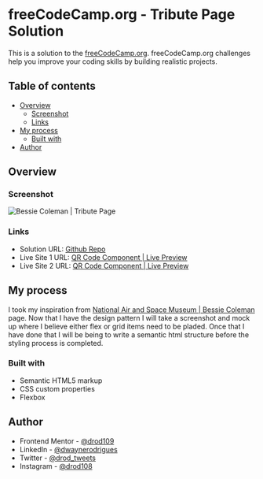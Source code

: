 # freeCodeCamp.org - Tribute Page Solution

This is a solution to the [freeCodeCamp.org](https://www.freecodecamp.org/learn/2022/responsive-web-design/build-a-tribute-page-project/build-a-tribute-page). freeCodeCamp.org challenges help you improve your coding skills by building realistic projects.

## Table of contents

- [Overview](#overview)
  - [Screenshot](#screenshot)
  - [Links](#links)
- [My process](#my-process)
  - [Built with](#built-with)
- [Author](#author)

## Overview

### Screenshot

![Bessie Coleman | Tribute Page](https://i.postimg.cc/Hn05DDvT/Screenshot-2023-12-31-151532.png)

### Links

- Solution URL: [Github Repo](https://github.com/drod109/tribute-page)
- Live Site 1 URL: [QR Code Component | Live Preview](https://drod109.github.io/tribute-page/)
- Live Site 2 URL: [QR Code Component | Live Preview](https://codepen.io/drodrigues/full/vYPEJbV)

## My process

I took my inspiration from [National Air and Space Museum | Bessie Coleman](https://airandspace.si.edu/explore/stories/bessie-coleman) page.
Now that I have the design pattern I will take a screenshot and mock up where I believe either flex or grid items need to be pladed. Once that I have done that I will be being to write a semantic html structure before the styling process is completed.

### Built with

- Semantic HTML5 markup
- CSS custom properties
- Flexbox

## Author

- Frontend Mentor - [@drod109](https://www.frontendmentor.io/profile/drod109)
- LinkedIn - [@dwaynerodrigues](https://www.linkedin.com/in/dwaynerodrigues/)
- Twitter - [@drod_tweets](https://www.twitter.com/drod_tweets)
- Instagram - [@drod108](https://www.instagram.com/drod108/)
